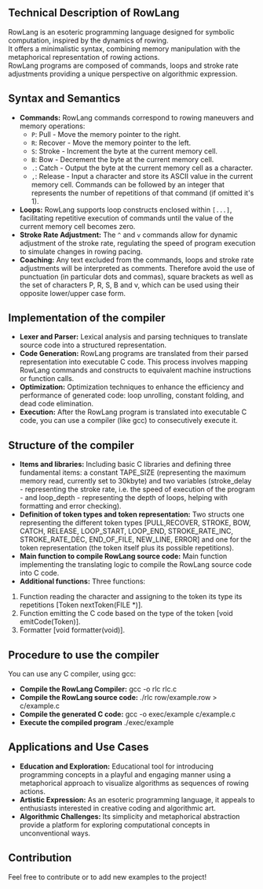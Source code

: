 ## Technical Description of RowLang

RowLang is an esoteric programming language designed for symbolic computation, inspired by the dynamics of rowing.  
It offers a minimalistic syntax, combining memory manipulation with the metaphorical representation of rowing actions.  
RowLang programs are composed of commands, loops and stroke rate adjustments providing a unique perspective on algorithmic expression.  

## Syntax and Semantics

- **Commands:** RowLang commands correspond to rowing maneuvers and memory operations:
  - `P`: Pull - Move the memory pointer to the right.
  - `R`: Recover - Move the memory pointer to the left.
  - `S`: Stroke - Increment the byte at the current memory cell.
  - `B`: Bow - Decrement the byte at the current memory cell.
  - `.`: Catch - Output the byte at the current memory cell as a character.
  - `,`: Release - Input a character and store its ASCII value in the current memory cell.
  Commands can be followed by an integer that represents the number of repetitions of that command (if omitted it's 1).
- **Loops:** RowLang supports loop constructs enclosed within `[...]`, facilitating repetitive execution of commands until the value of the current memory cell becomes zero.
- **Stroke Rate Adjustment:** The `^` and `v` commands allow for dynamic adjustment of the stroke rate, regulating the speed of program execution to simulate changes in rowing pacing.
- **Coaching:** Any text excluded from the commands, loops and stroke rate adjustments will be interpreted as comments. Therefore avoid the use of punctuation (in particular dots and commas), square brackets as well as the set of characters P, R, S, B and v, which can be used using their opposite lower/upper case form.

## Implementation of the compiler

- **Lexer and Parser:** Lexical analysis and parsing techniques to translate source code into a structured representation.
- **Code Generation:** RowLang programs are translated from their parsed representation into executable C code. This process involves mapping RowLang commands and constructs to equivalent machine instructions or function calls.
- **Optimization:** Optimization techniques to enhance the efficiency and performance of generated code: loop unrolling, constant folding, and dead code elimination.
- **Execution:** After the RowLang program is translated into executable C code, you can use a compiler (like gcc) to consecutively execute it.

## Structure of the compiler

- **Items and libraries:** Including basic C libraries and defining three fundamental items: a constant TAPE_SIZE (representing the maximum memory read, currently set to 30kbyte) and two variables (stroke_delay - representing the stroke rate, i.e. the speed of execution of the program - and loop_depth - representing the depth of loops, helping with formatting and error checking).
- **Definition of token types and token representation:** Two structs one representing the different token types [PULL,RECOVER, STROKE, BOW, CATCH, RELEASE, LOOP_START, LOOP_END, STROKE_RATE_INC, STROKE_RATE_DEC, END_OF_FILE, NEW_LINE, ERROR] and one for the token representation (the token itself plus its possible repetitions).
- **Main function to compile RowLang source code:** Main function implementing the translating logic to compile the RowLang source code into C code.
- **Additional functions:** Three functions:
1. Function reading the character and assigning to the token its type its repetitions [Token nextToken(FILE *)].
2. Function emitting the C code based on the type of the token [void emitCode(Token)].
3. Formatter [void formatter(void)].

## Procedure to use the compiler
You can use any C compiler, using gcc:
- **Compile the RowLang Compiler:** gcc -o rlc rlc.c
- **Compile the RowLang source code:** ./rlc row/example.row > c/example.c
- **Compile the generated C code:** gcc -o exec/example c/example.c
- **Execute the compiled program** ./exec/example

## Applications and Use Cases

- **Education and Exploration:** Educational tool for introducing programming concepts in a playful and engaging manner using a metaphorical approach to visualize algorithms as sequences of rowing actions.
- **Artistic Expression:** As an esoteric programming language, it appeals to enthusiasts interested in creative coding and algorithmic art. 
- **Algorithmic Challenges:** Its simplicity and metaphorical abstraction provide a platform for exploring computational concepts in unconventional ways.

## Contribution
Feel free to contribute or to add new examples to the project!
